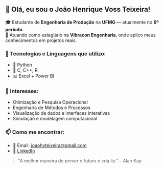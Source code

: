 ## 👋 Olá, eu sou o João Henrique Voss Teixeira!

🎓 Estudante de **Engenharia de Produção** na **UFMG** — atualmente no **6º período**.  
💼 Atuando como estagiário na **Vibracon Engenharia**, onde aplico meus conhecimentos em projetos reais.

### 🧰 Tecnologias e Linguagens que utilizo:
- 🐍 Python
- 👾 C, C++, R
- 📊 Excel + Power BI

### 🎯 Interesses:
- Otimização e Pesquisa Operacional  
- Engenharia de Métodos e Processos  
- Visualização de dados e interfaces interativas  
- Simulação e modelagem computacional  

### 📫 Como me encontrar:
- 📧 Email: joaohvteixeira@gmail.com
- 💼 [LinkedIn](https://www.linkedin.com/in/jo%C3%A3o-henrique) 

> "A melhor maneira de prever o futuro é criá-lo." – Alan Kay

